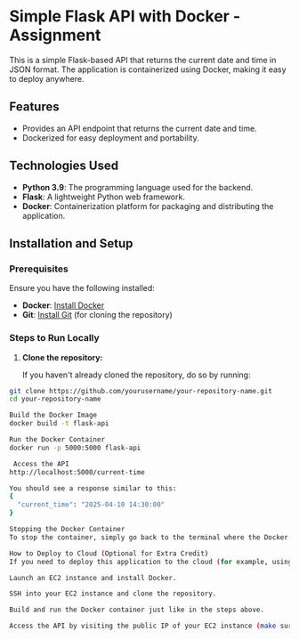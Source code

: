 # Simple Flask API with Docker - Assignment

This is a simple Flask-based API that returns the current date and time in JSON format. The application is containerized using Docker, making it easy to deploy anywhere.

## **Features**

- Provides an API endpoint that returns the current date and time.
- Dockerized for easy deployment and portability.

## **Technologies Used**

- **Python 3.9**: The programming language used for the backend.
- **Flask**: A lightweight Python web framework.
- **Docker**: Containerization platform for packaging and distributing the application.

## **Installation and Setup**

### **Prerequisites**

Ensure you have the following installed:

- **Docker**: [Install Docker](https://docs.docker.com/get-docker/)
- **Git**: [Install Git](https://git-scm.com/book/en/v2/Getting-Started-Installing-Git) (for cloning the repository)

### **Steps to Run Locally**

1. **Clone the repository:**

   If you haven't already cloned the repository, do so by running:

```bash
git clone https://github.com/yourusername/your-repository-name.git
cd your-repository-name

Build the Docker Image
docker build -t flask-api

Run the Docker Container
docker run -p 5000:5000 flask-api

 Access the API
http://localhost:5000/current-time

You should see a response similar to this:
{
  "current_time": "2025-04-10 14:30:00"
}

Stopping the Docker Container
To stop the container, simply go back to the terminal where the Docker container is running and press Ctrl + C. This will stop the Flask server inside the container.

How to Deploy to Cloud (Optional for Extra Credit)
If you need to deploy this application to the cloud (for example, using AWS EC2):

Launch an EC2 instance and install Docker.

SSH into your EC2 instance and clone the repository.

Build and run the Docker container just like in the steps above.

Access the API by visiting the public IP of your EC2 instance (make sure port 5000 is open in your security group).
